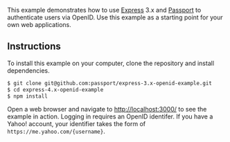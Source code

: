 This example demonstrates how to use [Express](http://expressjs.com/) 3.x and
[Passport](http://passportjs.org/) to authenticate users via OpenID.  Use this
example as a starting point for your own web applications.

## Instructions

To install this example on your computer, clone the repository and install
dependencies.

```bash
$ git clone git@github.com:passport/express-3.x-openid-example.git
$ cd express-4.x-openid-example
$ npm install
```

Open a web browser and navigate to [http://localhost:3000/](http://127.0.0.1:3000/)
to see the example in action.  Logging in requires an OpenID identifer.  If you
have a Yahoo! account, your identifier takes the form of `https://me.yahoo.com/{username}`.
